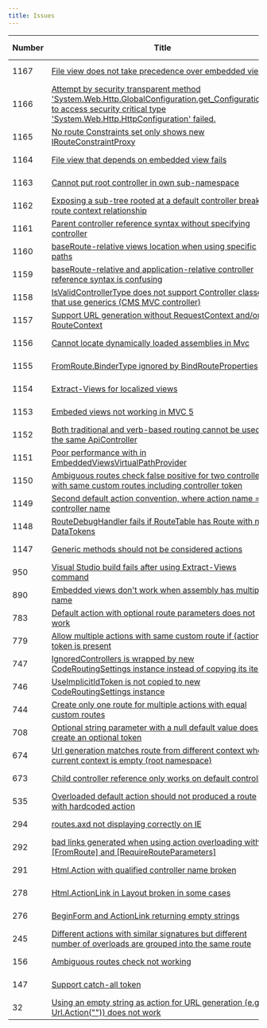 ```yaml
---
title: Issues
---
```

<table>
   <thead>
      <tr>
         <th>Number</th>
         <th>Title</th>
         <th>Status</th>
         <th>Last activity</th>
      </tr>
   </thead>
   <tbody>
      <tr>
         <td>1167</td>
         <td><a href="1167.html">File view does not take precedence over embedded view</a></td>
         <td>Closed</td>
         <td>
            <time datetime="2016-01-08T13:06:50.72-08:00" title="2016-01-08T13:06:50.72-08:00">January 8, 2016</time>
         </td>
      </tr>
      <tr>
         <td>1166</td>
         <td><a href="1166.html">Attempt by security transparent method 'System.Web.Http.GlobalConfiguration.get_Configuration()'
               to access security critical type 'System.Web.Http.HttpConfiguration' failed.</a></td>
         <td>Proposed</td>
         <td>
            <time datetime="2015-12-07T11:30:41.46-08:00" title="2015-12-07T11:30:41.46-08:00">December 7, 2015</time>
         </td>
      </tr>
      <tr>
         <td>1165</td>
         <td><a href="1165.html">No route Constraints set only shows new  IRouteConstraintProxy</a></td>
         <td>Proposed</td>
         <td>
            <time datetime="2015-07-02T07:25:23.453-07:00" title="2015-07-02T07:25:23.453-07:00">July 2, 2015</time>
         </td>
      </tr>
      <tr>
         <td>1164</td>
         <td><a href="1164.html">File view that depends on embedded view fails</a></td>
         <td>Proposed</td>
         <td>
            <time datetime="2014-12-18T18:18:47.563-08:00" title="2014-12-18T18:18:47.563-08:00">December 18, 2014</time>
         </td>
      </tr>
      <tr>
         <td>1163</td>
         <td><a href="1163.html">Cannot put root controller in own sub-namespace</a></td>
         <td>Proposed</td>
         <td>
            <time datetime="2014-12-11T11:01:12.37-08:00" title="2014-12-11T11:01:12.37-08:00">December 11, 2014</time>
         </td>
      </tr>
      <tr>
         <td>1162</td>
         <td><a href="1162.html">Exposing a sub-tree rooted at a default controller breaks route context relationship</a></td>
         <td>Proposed</td>
         <td>
            <time datetime="2014-12-11T10:58:04.047-08:00" title="2014-12-11T10:58:04.047-08:00">December 11, 2014</time>
         </td>
      </tr>
      <tr>
         <td>1161</td>
         <td><a href="1161.html">Parent controller reference syntax without specifying controller</a></td>
         <td>Closed</td>
         <td>
            <time datetime="2017-12-11T02:15:56.247-08:00" title="2017-12-11T02:15:56.247-08:00">December 11, 2017</time>
         </td>
      </tr>
      <tr>
         <td>1160</td>
         <td><a href="1160.html">baseRoute-relative views location when using specific paths</a></td>
         <td>Proposed</td>
         <td>
            <time datetime="2014-09-06T14:47:05.357-07:00" title="2014-09-06T14:47:05.357-07:00">September 6, 2014</time>
         </td>
      </tr>
      <tr>
         <td>1159</td>
         <td><a href="1159.html">baseRoute-relative and application-relative controller reference syntax is confusing</a></td>
         <td>Proposed</td>
         <td>
            <time datetime="2014-08-21T21:36:08.123-07:00" title="2014-08-21T21:36:08.123-07:00">August 21, 2014</time>
         </td>
      </tr>
      <tr>
         <td>1158</td>
         <td><a href="1158.html">IsValidControllerType does not support Controller classes that use generics (CMS MVC
               controller)</a></td>
         <td>Closed</td>
         <td>
            <time datetime="2014-08-30T22:12:50.543-07:00" title="2014-08-30T22:12:50.543-07:00">August 30, 2014</time>
         </td>
      </tr>
      <tr>
         <td>1157</td>
         <td><a href="1157.html">Support URL generation without RequestContext and/or RouteContext</a></td>
         <td>Proposed</td>
         <td>
            <time datetime="2015-10-13T04:52:20.72-07:00" title="2015-10-13T04:52:20.72-07:00">October 13, 2015</time>
         </td>
      </tr>
      <tr>
         <td>1156</td>
         <td><a href="1156.html">Cannot locate dynamically loaded assemblies in Mvc</a></td>
         <td>Closed</td>
         <td>
            <time datetime="2017-12-11T02:15:56.247-08:00" title="2017-12-11T02:15:56.247-08:00">December 11, 2017</time>
         </td>
      </tr>
      <tr>
         <td>1155</td>
         <td><a href="1155.html">FromRoute.BinderType ignored by BindRouteProperties</a></td>
         <td>Closed</td>
         <td>
            <time datetime="2017-12-11T02:15:56.247-08:00" title="2017-12-11T02:15:56.247-08:00">December 11, 2017</time>
         </td>
      </tr>
      <tr>
         <td>1154</td>
         <td><a href="1154.html">Extract-Views for localized views</a></td>
         <td>Closed</td>
         <td>
            <time datetime="2017-12-11T02:15:56.247-08:00" title="2017-12-11T02:15:56.247-08:00">December 11, 2017</time>
         </td>
      </tr>
      <tr>
         <td>1153</td>
         <td><a href="1153.html">Embeded views not working in MVC 5</a></td>
         <td>Closed</td>
         <td>
            <time datetime="2017-12-11T02:15:56.247-08:00" title="2017-12-11T02:15:56.247-08:00">December 11, 2017</time>
         </td>
      </tr>
      <tr>
         <td>1152</td>
         <td><a href="1152.html">Both traditional and verb-based routing cannot be used in the same ApiController</a></td>
         <td>Closed</td>
         <td>
            <time datetime="2017-12-11T02:15:56.247-08:00" title="2017-12-11T02:15:56.247-08:00">December 11, 2017</time>
         </td>
      </tr>
      <tr>
         <td>1151</td>
         <td><a href="1151.html">Poor performance with in EmbeddedViewsVirtualPathProvider</a></td>
         <td>Closed</td>
         <td>
            <time datetime="2017-12-11T02:15:56.247-08:00" title="2017-12-11T02:15:56.247-08:00">December 11, 2017</time>
         </td>
      </tr>
      <tr>
         <td>1150</td>
         <td><a href="1150.html">Ambiguous routes check false positive for two controllers with same custom routes
               including controller token</a></td>
         <td>Proposed</td>
         <td>
            <time datetime="2014-02-23T19:29:17.883-08:00" title="2014-02-23T19:29:17.883-08:00">February 23, 2014</time>
         </td>
      </tr>
      <tr>
         <td>1149</td>
         <td><a href="1149.html">Second default action convention, where action name = controller name</a></td>
         <td>Proposed</td>
         <td>
            <time datetime="2014-10-08T11:59:21.793-07:00" title="2014-10-08T11:59:21.793-07:00">October 8, 2014</time>
         </td>
      </tr>
      <tr>
         <td>1148</td>
         <td><a href="1148.html">RouteDebugHandler fails if RouteTable has Route with null DataTokens</a></td>
         <td>Closed</td>
         <td>
            <time datetime="2017-12-11T02:15:56.247-08:00" title="2017-12-11T02:15:56.247-08:00">December 11, 2017</time>
         </td>
      </tr>
      <tr>
         <td>1147</td>
         <td><a href="1147.html">Generic methods should not be considered actions</a></td>
         <td>Closed</td>
         <td>
            <time datetime="2017-12-11T02:15:56.247-08:00" title="2017-12-11T02:15:56.247-08:00">December 11, 2017</time>
         </td>
      </tr>
      <tr>
         <td>950</td>
         <td><a href="950.html">Visual Studio build fails after using Extract-Views command</a></td>
         <td>Closed</td>
         <td>
            <time datetime="2017-12-11T02:15:56.247-08:00" title="2017-12-11T02:15:56.247-08:00">December 11, 2017</time>
         </td>
      </tr>
      <tr>
         <td>890</td>
         <td><a href="890.html">Embedded views don't work when assembly has multipart name</a></td>
         <td>Closed</td>
         <td>
            <time datetime="2017-12-11T02:15:56.247-08:00" title="2017-12-11T02:15:56.247-08:00">December 11, 2017</time>
         </td>
      </tr>
      <tr>
         <td>783</td>
         <td><a href="783.html">Default action with optional route parameters does not work</a></td>
         <td>Closed</td>
         <td>
            <time datetime="2017-12-11T02:15:56.247-08:00" title="2017-12-11T02:15:56.247-08:00">December 11, 2017</time>
         </td>
      </tr>
      <tr>
         <td>779</td>
         <td><a href="779.html">Allow multiple actions with same custom route if {action} token is present</a></td>
         <td>Closed</td>
         <td>
            <time datetime="2017-12-11T02:15:56.247-08:00" title="2017-12-11T02:15:56.247-08:00">December 11, 2017</time>
         </td>
      </tr>
      <tr>
         <td>747</td>
         <td><a href="747.html">IgnoredControllers is wrapped by new CodeRoutingSettings instance instead of copying
               its items</a></td>
         <td>Closed</td>
         <td>
            <time datetime="2017-12-11T02:15:56.247-08:00" title="2017-12-11T02:15:56.247-08:00">December 11, 2017</time>
         </td>
      </tr>
      <tr>
         <td>746</td>
         <td><a href="746.html">UseImplicitIdToken is not copied to new CodeRoutingSettings instance</a></td>
         <td>Closed</td>
         <td>
            <time datetime="2017-12-11T02:15:56.247-08:00" title="2017-12-11T02:15:56.247-08:00">December 11, 2017</time>
         </td>
      </tr>
      <tr>
         <td>744</td>
         <td><a href="744.html">Create only one route for multiple actions with equal custom routes</a></td>
         <td>Closed</td>
         <td>
            <time datetime="2017-12-11T02:15:56.247-08:00" title="2017-12-11T02:15:56.247-08:00">December 11, 2017</time>
         </td>
      </tr>
      <tr>
         <td>708</td>
         <td><a href="708.html">Optional string parameter with a null default value does not create an optional token</a></td>
         <td>Closed</td>
         <td>
            <time datetime="2017-12-11T02:15:56.247-08:00" title="2017-12-11T02:15:56.247-08:00">December 11, 2017</time>
         </td>
      </tr>
      <tr>
         <td>674</td>
         <td><a href="674.html">Url generation matches route from different context when current context is empty
               (root namespace)</a></td>
         <td>Closed</td>
         <td>
            <time datetime="2017-12-11T02:15:56.247-08:00" title="2017-12-11T02:15:56.247-08:00">December 11, 2017</time>
         </td>
      </tr>
      <tr>
         <td>673</td>
         <td><a href="673.html">Child controller reference only works on default controllers</a></td>
         <td>Closed</td>
         <td>
            <time datetime="2017-12-11T02:15:56.247-08:00" title="2017-12-11T02:15:56.247-08:00">December 11, 2017</time>
         </td>
      </tr>
      <tr>
         <td>535</td>
         <td><a href="535.html">Overloaded default action should not produced a route with hardcoded action</a></td>
         <td>Closed</td>
         <td>
            <time datetime="2017-12-11T02:15:56.247-08:00" title="2017-12-11T02:15:56.247-08:00">December 11, 2017</time>
         </td>
      </tr>
      <tr>
         <td>294</td>
         <td><a href="294.html">routes.axd not displaying correctly on IE</a></td>
         <td>Closed</td>
         <td>
            <time datetime="2017-12-11T02:15:56.247-08:00" title="2017-12-11T02:15:56.247-08:00">December 11, 2017</time>
         </td>
      </tr>
      <tr>
         <td>292</td>
         <td><a href="292.html">bad links generated when using action overloading with [FromRoute] and [RequireRouteParameters]</a></td>
         <td>Closed</td>
         <td>
            <time datetime="2017-12-11T02:15:56.247-08:00" title="2017-12-11T02:15:56.247-08:00">December 11, 2017</time>
         </td>
      </tr>
      <tr>
         <td>291</td>
         <td><a href="291.html">Html.Action with qualified controller name broken</a></td>
         <td>Closed</td>
         <td>
            <time datetime="2017-12-11T02:15:56.247-08:00" title="2017-12-11T02:15:56.247-08:00">December 11, 2017</time>
         </td>
      </tr>
      <tr>
         <td>278</td>
         <td><a href="278.html">Html.ActionLink in Layout broken in some cases</a></td>
         <td>Closed</td>
         <td>
            <time datetime="2017-12-11T02:15:56.247-08:00" title="2017-12-11T02:15:56.247-08:00">December 11, 2017</time>
         </td>
      </tr>
      <tr>
         <td>276</td>
         <td><a href="276.html">BeginForm and ActionLink returning empty strings</a></td>
         <td>Closed</td>
         <td>
            <time datetime="2017-12-11T02:15:56.247-08:00" title="2017-12-11T02:15:56.247-08:00">December 11, 2017</time>
         </td>
      </tr>
      <tr>
         <td>245</td>
         <td><a href="245.html">Different actions with similar signatures but different number of overloads are grouped
               into the same route</a></td>
         <td>Closed</td>
         <td>
            <time datetime="2017-12-11T02:15:56.247-08:00" title="2017-12-11T02:15:56.247-08:00">December 11, 2017</time>
         </td>
      </tr>
      <tr>
         <td>156</td>
         <td><a href="156.html">Ambiguous routes check not working</a></td>
         <td>Closed</td>
         <td>
            <time datetime="2017-12-11T02:15:56.247-08:00" title="2017-12-11T02:15:56.247-08:00">December 11, 2017</time>
         </td>
      </tr>
      <tr>
         <td>147</td>
         <td><a href="147.html">Support catch-all token</a></td>
         <td>Closed</td>
         <td>
            <time datetime="2017-12-11T02:15:56.247-08:00" title="2017-12-11T02:15:56.247-08:00">December 11, 2017</time>
         </td>
      </tr>
      <tr>
         <td>32</td>
         <td><a href="32.html">Using an empty string as action for URL generation (e.g. Url.Action("")) does not
               work</a></td>
         <td>Closed</td>
         <td>
            <time datetime="2017-12-11T02:15:56.247-08:00" title="2017-12-11T02:15:56.247-08:00">December 11, 2017</time>
         </td>
      </tr>
   </tbody>
</table>